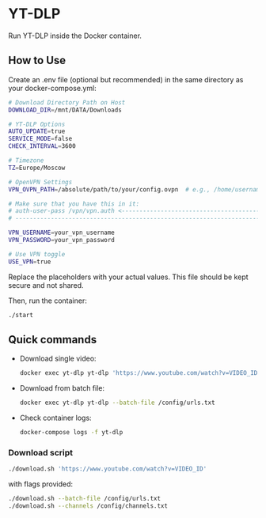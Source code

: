 # YT-DLP

Run YT-DLP inside the Docker container.

## How to Use

Create an .env file (optional but recommended) in the same directory as your docker-compose.yml:

```bash
# Download Directory Path on Host
DOWNLOAD_DIR=/mnt/DATA/Downloads

# YT-DLP Options
AUTO_UPDATE=true
SERVICE_MODE=false
CHECK_INTERVAL=3600

# Timezone
TZ=Europe/Moscow

# OpenVPN Settings
VPN_OVPN_PATH=/absolute/path/to/your/config.ovpn  # e.g., /home/username/vpn/config.ovpn

# Make sure that you have this in it:
# auth-user-pass /vpn/vpn.auth <-------------------------------------------------------- !!! 
# ---------------------------------------------------------------------------------------

VPN_USERNAME=your_vpn_username
VPN_PASSWORD=your_vpn_password

# Use VPN toggle
USE_VPN=true
```

Replace the placeholders with your actual values. This file should be kept secure and not shared.

Then, run the container:

```bash
./start
```

## Quick commands

- Download single video:

    ```bash
    docker exec yt-dlp yt-dlp 'https://www.youtube.com/watch?v=VIDEO_ID'
    ```

- Download from batch file:

    ```bash
    docker exec yt-dlp yt-dlp --batch-file /config/urls.txt
    ```

- Check container logs:

    ```bash
    docker-compose logs -f yt-dlp
    ```

### Download script

```bash
./download.sh 'https://www.youtube.com/watch?v=VIDEO_ID'
```

with flags provided:

```bash
./download.sh --batch-file /config/urls.txt
./download.sh --channels /config/channels.txt
```
